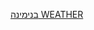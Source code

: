 <a class="weatherwidget-io" href="https://forecast7.com/en/32d5234d96/binyamina-givat-ada/" data-label_1="בנימינה" data-label_2="WEATHER" data-theme="original" >בנימינה WEATHER</a>
<script>
!function(d,s,id){var js,fjs=d.getElementsByTagName(s)[0];if(!d.getElementById(id)){js=d.createElement(s);js.id=id;js.src='https://weatherwidget.io/js/widget.min.js';fjs.parentNode.insertBefore(js,fjs);}}(document,'script','weatherwidget-io-js');
</script>
